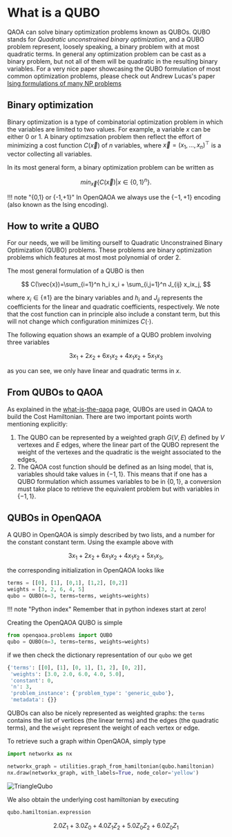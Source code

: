 # What is a QUBO

QAOA can solve binary optimization problems known as QUBOs. QUBO stands for _Quadratic unconstrained binary optimization_, and a QUBO problem represent, loosely speaking, a binary problem with at most quadratic terms. In general any optimization problem can be cast as a binary problem, but not all of them will be quadratic in the resulting binary variables. For a very nice paper showcasing the QUBO formulation of most common optimization problems, please check out Andrew Lucas's paper [Ising formulations of many NP problems](https://arxiv.org/abs/1302.5843)

## Binary optimization

Binary optimization is a type of combinatorial optimization problem in which the variables are limited to two values. For example, a variable $x$ can be either 0 or 1. A binary optimzsation problem then reflect the effort of minimizing a cost function $C(\vec{x})$ of $n$ variables, where $\vec{x} =(x_1, \dots, x_n)^\top$ is a vector collecting all variables.

In its most general form, a binary optimization problem can be written as

$$
\textit{min}_{\vec{x}} \{ C(\vec{x}) |x \in \{0,1\}^n \}.
$$

!!! note "{0,1} or {-1,+1}"
    In OpenQAOA we always use the $\{-1, +1\}$ encoding (also known as the Ising encoding). 

## How to write a QUBO

For our needs, we will be limiting ourself to Quadratic Unconstrained Binary Optimization (QUBO) problems. These problems are binary optimization problems which features at most most polynomial of order 2.


The most general formulation of a QUBO is then

$$
C(\vec{x})=\sum_{i=1}^n h_i x_i + \sum_{i,j=1}^n J_{ij} x_ix_j,
$$

where $x_i \in\{\pm1\}$ are the binary variables and $h_i$ and $J_{ij}$ represents the coefficients for the linear and quadratic coefficients, respectively. We note that the cost function can in principle also include a constant term, but this will not change which configuration minimizes $C(\cdot)$.

The following equation shows an example of a QUBO problem involving three variables

$$
3x_1 + 2x_2 + 6x_1x_2 + 4x_1x_2 + 5x_1x_3
$$

as you can see, we only have linear and quadratic terms in $x$.

## From QUBOs to QAOA

As explained in the [what-is-the-qaoa](../what-is-the-qaoa.md) page, QUBOs are used in QAOA to build the Cost Hamiltonian. There are two important points worth mentioning explicitly:

1. The QUBO can be represented by a weighted graph $G(V,E)$ defined by $V$ vertexes and $E$ edges, where the linear part of the QUBO represent the weight of the vertexes and the quadratic is the weight associated to the edges,
2. The QAOA cost function should be defined as an Ising model, that is, variables should take values in $\{ -1, 1\}$. This means that if one has a QUBO formulation which assumes variables to be in $\{0,1\}$, a conversion must take place to retrieve the equivalent problem but with variables in $\{-1, 1\}$.



## QUBOs in OpenQAOA

A QUBO in OpenQAOA is simply described by two lists, and a number for the constant constant term. Using the example above with

$$ 
3x_1 + 2x_2 + 6x_1x_2 + 4x_1x_2 + 5x_1x_3,
$$

the corresponding initialization in OpenQAOA looks like

```Python
terms = [[0], [1], [0,1], [1,2], [0,2]]
weights = [3, 2, 6, 4, 5]
qubo = QUBO(n=3, terms=terms, weights=weights)
```

!!! note "Python index"
    Remember that in python indexes start at zero!

Creating the OpenQAOA QUBO is simple

```Python
from openqaoa.problems import QUBO
qubo = QUBO(n=3, terms=terms, weights=weights)
```

if we then check the dictionary representation of our `qubo` we get

```Python
{'terms': [[0], [1], [0, 1], [1, 2], [0, 2]],
 'weights': [3.0, 2.0, 6.0, 4.0, 5.0],
 'constant': 0,
 'n': 3,
 'problem_instance': {'problem_type': 'generic_qubo'},
 'metadata': {}}
```

QUBOs can also be nicely represented as weighted graphs: the `terms` contains the list of vertices (the linear terms) and the edges (the quadratic terms), and the `weight` represent the weight of each vertex or edge.

To retrieve such a graph within OpenQAOA, simply type

```python
import networkx as nx

networkx_graph = utilities.graph_from_hamiltonian(qubo.hamiltonian)
nx.draw(networkx_graph, with_labels=True, node_color='yellow')
```

![TriangleQubo](/img/triangle_qubo.png)

We also obtain the underlying cost hamiltonian by executing

```Python
qubo.hamiltonian.expression
```

$$
2.0Z_{1} + 3.0Z_{0} + 4.0Z_{1}Z_{2} + 5.0Z_{0}Z_{2} + 6.0Z_{0}Z_{1}
$$
